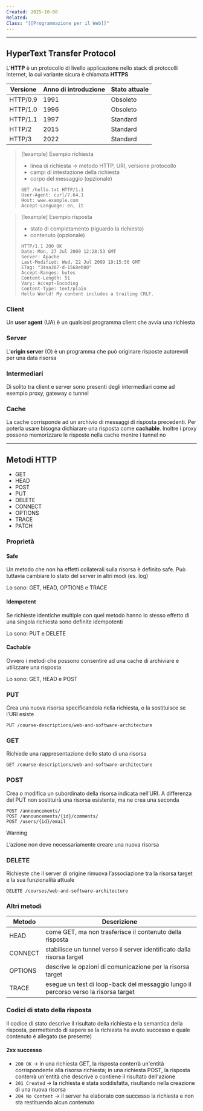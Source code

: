 ```yaml
---
Created: 2025-10-08
Related:
Class: "[[Programmazione per il Web]]"
---
```

---
## HyperText Transfer Protocol
L’**HTTP** è un protocollo di livello applicazione nello stack di protocolli Internet, la cui variante sicura è chiamata **HTTPS**

| Versione | Anno di introduzione | Stato attuale |
| -------- | -------------------- | ------------- |
| HTTP/0.9 | 1991                 | Obsoleto      |
| HTTP/1.0 | 1996                 | Obsoleto      |
| HTTP/1.1 | 1997                 | Standard      |
| HTTP/2   | 2015                 | Standard      |
| HTTP/3   | 2022                 | Standard      |

>[!example] Esempio richiesta
>- linea di richiesta → metodo HTTP, URI, versione protocollo
>- campi di intestazione della richiesta
>- corpo del messaggio (opzionale)
>
>```
>GET /hello.txt HTTP/1.1
>User-Agent: curl/7.64.1
>Host: www.example.com
>Accept-Language: en, it
>```

>[!example] Esempio risposta
>- stato di completamento (riguardo la richiesta)
>- contenuto (opzionale)
>
>```
>HTTP/1.1 200 OK
>Date: Mon, 27 Jul 2009 12:28:53 GMT
>Server: Apache
>Last-Modified: Wed, 22 Jul 2009 19:15:56 GMT
>ETag: "34aa387-d-1568eb00"
>Accept-Ranges: bytes
>Content-Length: 51
>Vary: Accept-Encoding
>Content-Type: text/plain
>Hello World! My content includes a trailing CRLF.
>```

### Client
Un **user agent** (UA) è un qualsiasi programma client che avvia una richiesta
### Server
L’**origin server** (O) è un programma che può originare risposte autorevoli per una data risorsa
### Intermediari
Di solito tra client e server sono presenti degli intermediari come ad esempio proxy, gateway o tunnel
### Cache
La cache corrisponde ad un archivio di messaggi di risposta precedenti. Per poterla usare bisogna dichiarare una risposta come **cachable**. Inoltre i proxy possono memorizzare le risposte nella cache mentre i tunnel no

---
## Metodi HTTP
- GET
- HEAD
- POST
- PUT
- DELETE
- CONNECT
- OPTIONS
- TRACE
- PATCH

### Proprietà
#### Safe
Un metodo che non ha effetti collaterali sulla risorsa è definito safe. Può tuttavia cambiare lo stato del server in altri modi (es. log)

Lo sono: GET, HEAD, OPTIONS e TRACE
#### Idempotent
Se richieste identiche multiple con quel metodo hanno lo stesso effetto di una singola richiesta sono definite idempotenti

Lo sono: PUT e DELETE
#### Cachable
Ovvero i metodi che possono consentire ad una cache di archiviare e utilizzare una risposta

Lo sono: GET, HEAD e POST

### PUT
Crea una nuova risorsa specificandola nella richiesta, o la sostituisce se l’URI esiste

```
PUT /course-descriptions/web-and-software-architecture
```

### GET
Richiede una rappresentazione dello stato di una risorsa

```
GET /course-descriptions/web-and-software-architecture
```

### POST
Crea o modifica un subordinato della risorsa indicata nell’URI. A differenza del PUT non sostituirà una risorsa esistente, ma ne crea una seconda

```
POST /announcements/
POST /announcements/{id}/comments/
POST /users/{id}/email
```

>[!warning]
>L’azione non deve necessariamente creare una nuova risorsa

### DELETE
Richieste che il server di origine rimuova l’associazione tra la risorsa target e la sua funzionalità attuale

```
DELETE /courses/web-and-software-architecture
```

### Altri metodi

| Metodo  | Descrizione                                                                         |
| ------- | ----------------------------------------------------------------------------------- |
| HEAD    | come GET, ma non trasferisce il contenuto della risposta                            |
| CONNECT | stabilisce un tunnel verso il server identificato dalla risorsa target              |
| OPTIONS | descrive le opzioni di comunicazione per la risorsa target                          |
| TRACE   | esegue un test di loop-back del messaggio lungo il percorso verso la risorsa target |
### Codici di stato della risposta
Il codice di stato descrive il risultato della richiesta e la semantica della risposta, permettendo di sapere se la richiesta ha avuto successo e quale contenuto è allegato (se presente)

#### 2xx successo
- `200 OK` → in una richiesta GET, la risposta conterrà un'entità corrispondente alla risorsa richiesta; in una richiesta POST, la risposta conterrà un'entità che descrive o contiene il risultato dell'azione
- `201 Created` → la richiesta è stata soddisfatta, risultando nella creazione di una nuova risorsa
- `204 No Content` → il server ha elaborato con successo la richiesta e non sta restituendo alcun contenuto
